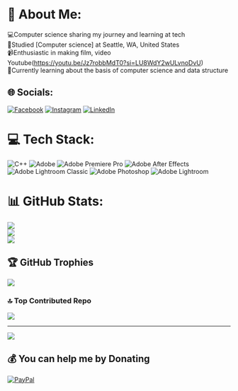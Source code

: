 # 💫 About Me:
💻Computer science sharing my journey and learning at tech<br>🏫Studied [Computer science] at Seattle, WA, United States<br>📹Enthusiastic in making film, video Youtube(https://youtu.be/Jz7robbMdT0?si=LU8WdY2wULvnoDvU)<br>💭Currently learning about the basis of computer science and data structure


## 🌐 Socials:
[![Facebook](https://img.shields.io/badge/Facebook-%231877F2.svg?logo=Facebook&logoColor=white)](https://facebook.com/https://www.facebook.com/profile.php?id=100027012950610) [![Instagram](https://img.shields.io/badge/Instagram-%23E4405F.svg?logo=Instagram&logoColor=white)](https://instagram.com/https://www.instagram.com/phamminh__quan/) [![LinkedIn](https://img.shields.io/badge/LinkedIn-%230077B5.svg?logo=linkedin&logoColor=white)](https://linkedin.com/in/https://www.linkedin.com/in/ph%E1%BA%A1m-minh-qu%C3%A2n-5b6145337/) 

# 💻 Tech Stack:
![C++](https://img.shields.io/badge/c++-%2300599C.svg?style=for-the-badge&logo=c%2B%2B&logoColor=white) ![Adobe](https://img.shields.io/badge/adobe-%23FF0000.svg?style=for-the-badge&logo=adobe&logoColor=white) ![Adobe Premiere Pro](https://img.shields.io/badge/Adobe%20Premiere%20Pro-9999FF.svg?style=for-the-badge&logo=Adobe%20Premiere%20Pro&logoColor=white) ![Adobe After Effects](https://img.shields.io/badge/Adobe%20After%20Effects-9999FF.svg?style=for-the-badge&logo=Adobe%20After%20Effects&logoColor=white) ![Adobe Lightroom Classic](https://img.shields.io/badge/Adobe%20Lightroom%20Classic-31A8FF.svg?style=for-the-badge&logo=Adobe%20Lightroom%20Classic&logoColor=white) ![Adobe Photoshop](https://img.shields.io/badge/adobe%20photoshop-%2331A8FF.svg?style=for-the-badge&logo=adobe%20photoshop&logoColor=white) ![Adobe Lightroom](https://img.shields.io/badge/Adobe%20Lightroom-31A8FF.svg?style=for-the-badge&logo=Adobe%20Lightroom&logoColor=white)
# 📊 GitHub Stats:
![](https://github-readme-stats.vercel.app/api?username=HoneyBadger2006&theme=dark&hide_border=false&include_all_commits=false&count_private=false)<br/>
![](https://github-readme-streak-stats.herokuapp.com/?user=HoneyBadger2006&theme=dark&hide_border=false)<br/>
![](https://github-readme-stats.vercel.app/api/top-langs/?username=HoneyBadger2006&theme=dark&hide_border=false&include_all_commits=false&count_private=false&layout=compact)

## 🏆 GitHub Trophies
![](https://github-profile-trophy.vercel.app/?username=HoneyBadger2006&theme=radical&no-frame=false&no-bg=true&margin-w=4)

### 🔝 Top Contributed Repo
![](https://github-contributor-stats.vercel.app/api?username=HoneyBadger2006&limit=5&theme=dark&combine_all_yearly_contributions=true)

---
[![](https://visitcount.itsvg.in/api?id=HoneyBadger2006&icon=0&color=1)](https://visitcount.itsvg.in)

  ## 💰 You can help me by Donating
  [![PayPal](https://img.shields.io/badge/PayPal-00457C?style=for-the-badge&logo=paypal&logoColor=white)](https://paypal.me/PhamQuan857) 

  
<!-- Proudly created with GPRM ( https://gprm.itsvg.in ) -->
